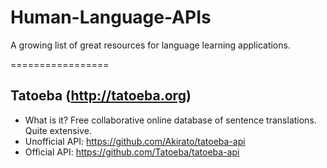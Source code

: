 # Human-Language-APIs
A growing list of great resources for language learning applications. 

=================

## Tatoeba (http://tatoeba.org)
* What is it? Free collaborative online database of sentence translations. Quite extensive.
* Unofficial API: https://github.com/Akirato/tatoeba-api
* Official API: https://github.com/Tatoeba/tatoeba-api

